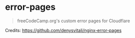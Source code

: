 # error-pages

> freeCodeCamp.org's custom error pages for Cloudflare

Credits: https://github.com/denysvitali/nginx-error-pages